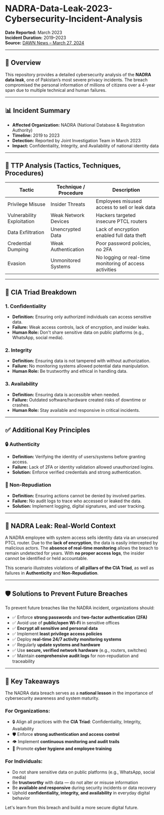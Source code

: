 # NADRA-Data-Leak-2023-Cybersecurity-Incident-Analysis
 
**Date Reported:** March 2023  
**Incident Duration:** 2019–2023  
**Source:** [DAWN News – March 27, 2024](https://www.dawn.com)

---

## 📌 Overview

This repository provides a detailed cybersecurity analysis of the **NADRA data leak**, one of Pakistan’s most severe privacy incidents. The breach compromised the personal information of millions of citizens over a 4-year span due to multiple technical and human failures.

---

## 📊 Incident Summary

- **Affected Organization:** NADRA (National Database & Registration Authority)
- **Timeline:** 2019 to 2023
- **Detection:** Reported by Joint Investigation Team in March 2023
- **Impact:** Confidentiality, Integrity, and Availability of national identity data

---

## 🧠 TTP Analysis (Tactics, Techniques, Procedures)

| Tactic                 | Technique / Procedure             | Description                                                  |
|------------------------|-----------------------------------|--------------------------------------------------------------|
| Privilege Misuse       | Insider Threats                   | Employees misused access to sell or leak data                |
| Vulnerability Exploitation | Weak Network Devices            | Hackers targeted insecure PTCL routers                       |
| Data Exfiltration      | Unencrypted Data                  | Lack of encryption enabled full data theft                   |
| Credential Dumping     | Weak Authentication               | Poor password policies, no 2FA                               |
| Evasion                | Unmonitored Systems               | No logging or real-time monitoring of access activities      |

---

## 🔐 CIA Triad Breakdown

### 1. Confidentiality
- **Definition:** Ensuring only authorized individuals can access sensitive data.
- **Failure:** Weak access controls, lack of encryption, and insider leaks.
- **Human Role:** Don't share sensitive data on public platforms (e.g., WhatsApp, social media).

### 2. Integrity
- **Definition:** Ensuring data is not tampered with without authorization.
- **Failure:** No monitoring systems allowed potential data manipulation.
- **Human Role:** Be trustworthy and ethical in handling data.

### 3. Availability
- **Definition:** Ensuring data is accessible when needed.
- **Failure:** Outdated software/hardware created risks of downtime or crashes.
- **Human Role:** Stay available and responsive in critical incidents.

---

## ✅ Additional Key Principles

### 🔒 Authenticity
- **Definition:** Verifying the identity of users/systems before granting access.
- **Failure:** Lack of 2FA or identity validation allowed unauthorized logins.
- **Solution:** Enforce verified credentials and strong authentication.

### 🧾 Non-Repudiation
- **Definition:** Ensuring actions cannot be denied by involved parties.
- **Failure:** No audit logs to trace who accessed or leaked the data.
- **Solution:** Implement logging, digital signatures, and user tracking.

---

## 🧪 NADRA Leak: Real-World Context

A NADRA employee with system access sells identity data via an unsecured PTCL router. Due to the **lack of encryption**, the data is easily intercepted by malicious actors. The **absence of real-time monitoring** allows the breach to remain undetected for years. With **no proper access logs**, the insider cannot be identified or held accountable.

This scenario illustrates violations of **all pillars of the CIA Triad**, as well as failures in **Authenticity** and **Non-Repudiation**.

---

## 🛡️ Solutions to Prevent Future Breaches

To prevent future breaches like the NADRA incident, organizations should:

- ✅ Enforce **strong passwords** and **two-factor authentication (2FA)**
- ✅ Avoid use of **public/open Wi-Fi** in sensitive offices
- ✅ **Encrypt all sensitive and personal data**
- ✅ Implement **least privilege access policies**
- ✅ Deploy **real-time 24/7 activity monitoring systems**
- ✅ Regularly **update systems and hardware**
- ✅ Use **secure, verified network hardware** (e.g., routers, switches)
- ✅ Maintain **comprehensive audit logs** for non-repudiation and traceability

---

## 📌 Key Takeaways

The NADRA data breach serves as a **national lesson** in the importance of cybersecurity awareness and system maturity.

### For Organizations:
- 🔒 Align all practices with the **CIA Triad**: Confidentiality, Integrity, Availability
- 🛡️ Enforce **strong authentication and access control**
- 👁️ Implement **continuous monitoring and audit trails**
- 🧠 Promote **cyber hygiene and employee training**

### For Individuals:
- Do not share sensitive data on public platforms (e.g., WhatsApp, social media)
- Be **trustworthy** with data — do not alter or misuse information
- Be **available and responsive** during security incidents or data recovery
- Uphold **confidentiality, integrity, and availability** in everyday digital behavior

Let's learn from this breach and build a more secure digital future.


